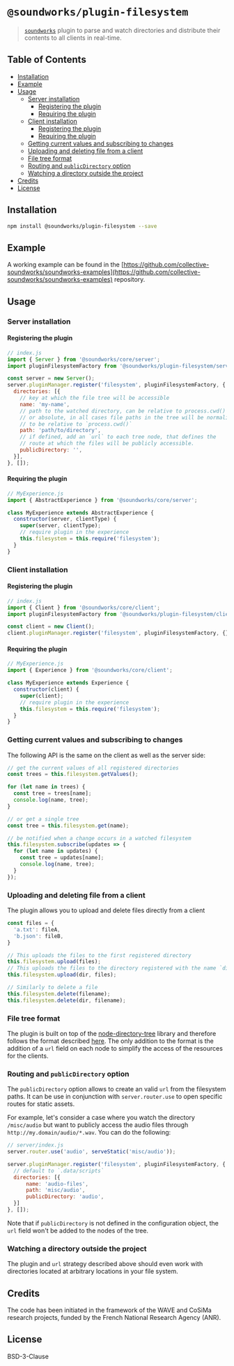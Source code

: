 # `@soundworks/plugin-filesystem`

> [`soundworks`](https://github.com/collective-soundworks/soundworks) plugin
> to parse and watch directories and distribute their contents to all clients
> in real-time.

## Table of Contents

<!-- toc -->

- [Installation](#installation)
- [Example](#example)
- [Usage](#usage)
  * [Server installation](#server-installation)
    + [Registering the plugin](#registering-the-plugin)
    + [Requiring the plugin](#requiring-the-plugin)
  * [Client installation](#client-installation)
    + [Registering the plugin](#registering-the-plugin-1)
    + [Requiring the plugin](#requiring-the-plugin-1)
  * [Getting current values and subscribing to changes](#getting-current-values-and-subscribing-to-changes)
  * [Uploading and deleting file from a client](#uploading-and-deleting-file-from-a-client)
  * [File tree format](#file-tree-format)
  * [Routing and `publicDirectory` option](#routing-and-publicdirectory-option)
  * [Watching a directory outside the project](#watching-a-directory-outside-the-project)
- [Credits](#credits)
- [License](#license)

<!-- tocstop -->

## Installation

```sh
npm install @soundworks/plugin-filesystem --save
```

## Example

A working example can be found in the [https://github.com/collective-soundworks/soundworks-examples](https://github.com/collective-soundworks/soundworks-examples) repository.

## Usage

### Server installation

#### Registering the plugin

```js
// index.js
import { Server } from '@soundworks/core/server';
import pluginFilesystemFactory from '@soundworks/plugin-filesystem/server';

const server = new Server();
server.pluginManager.register('filesystem', pluginFilesystemFactory, {
  directories: [{
    // key at which the file tree will be accessible
    name: 'my-name',
    // path to the watched directory, can be relative to process.cwd()
    // or absolute, in all cases file paths in the tree will be normalized
    // to be relative to `process.cwd()`
    path: 'path/to/directory',
    // if defined, add an `url` to each tree node, that defines the
    // route at which the files will be publicly accessible.
    publicDirectory: '',
  }],
}, []);
```

#### Requiring the plugin

```js
// MyExperience.js
import { AbstractExperience } from '@soundworks/core/server';

class MyExperience extends AbstractExperience {
  constructor(server, clientType) {
    super(server, clientType);
    // require plugin in the experience
    this.filesystem = this.require('filesystem');
  }
}
```

### Client installation

#### Registering the plugin

```js
// index.js
import { Client } from '@soundworks/core/client';
import pluginFilesystemFactory from '@soundworks/plugin-filesystem/client';

const client = new Client();
client.pluginManager.register('filesystem', pluginFilesystemFactory, {}, []);
```

#### Requiring the plugin

```js
// MyExperience.js
import { Experience } from '@soundworks/core/client';

class MyExperience extends Experience {
  constructor(client) {
    super(client);
    // require plugin in the experience
    this.filesystem = this.require('filesystem');
  }
}
```

### Getting current values and subscribing to changes

The following API is the same on the client as well as the server side:

```js
// get the current values of all registered directories
const trees = this.filesystem.getValues();

for (let name in trees) {
  const tree = trees[name];
  console.log(name, tree);
}

// or get a single tree
const tree = this.filesystem.get(name);

// be notified when a change occurs in a watched filesystem
this.filesystem.subscribe(updates => {
  for (let name in updates) {
    const tree = updates[name];
    console.log(name, tree);
  }
});
```

### Uploading and deleting file from a client

The plugin allows you to upload and delete files directly from a client 

```js
const files = {
  'a.txt': fileA,
  'b.json': fileB,
}

// This uploads the files to the first registered directory
this.filesystem.upload(files); 
// This uploads the files to the directory registered with the name `dir`
this.filesystem.upload(dir, files); 

// Similarly to delete a file 
this.filesystem.delete(filename);
this.filesystem.delete(dir, filename);
```


### File tree format

The plugin is built on top of the [node-directory-tree](https://github.com/mihneadb/node-directory-tree) library and therefore follows the format described [here](https://github.com/mihneadb/node-directory-tree#result). The only addition to the format is the addition of a `url` field on each node to simplify the access of the resources for the clients.

### Routing and `publicDirectory` option

The `publicDirectory` option allows to create an valid `url` from the filesystem paths. It can be use in conjunction with `server.router.use` to open specific routes for static assets.

For example, let's consider a case where you watch the directory `/misc/audio` but want to publicly access the audio files through `http://my.domain/audio/*.wav`. You can do the following:

```js
// server/index.js
server.router.use('audio', serveStatic('misc/audio'));

server.pluginManager.register('filesystem', pluginFilesystemFactory, {
  // default to `.data/scripts`
  directories: [{
      name: 'audio-files',
      path: 'misc/audio',
      publicDirectory: 'audio',
  }]
}, []);
```

Note that if `publicDirectory` is not defined in the configuration object, the `url` field won't be added to the nodes of the tree.

### Watching a directory outside the project

The plugin and `url` strategy described above should even work with directories located at arbitrary locations in your file system.

## Credits

The code has been initiated in the framework of the WAVE and CoSiMa research projects, funded by the French National Research Agency (ANR).

## License

BSD-3-Clause
